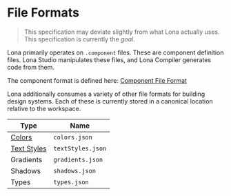 # File Formats

> This specification may deviate slightly from what Lona actually uses. This specification is currently the _goal_.

Lona primarily operates on `.component` files. These are component definition files. Lona Studio manipulates these files, and Lona Compiler generates code from them.

The component format is defined here: [Component File Format](./component.md)

Lona additionally consumes a variety of other file formats for building design systems. Each of these is currently stored in a canonical location relative to the workspace.

|Type|Name|
|---|---|
|[Colors](./colors.md)|`colors.json`|
|[Text Styles](./text-styles.md)|`textStyles.json`|
|Gradients|`gradients.json`|
|Shadows|`shadows.json`|
|Types|`types.json`|